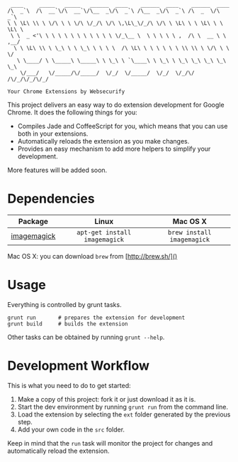 	
	 ____     _____   _____   ______  ____    ______  ____    ______  ____    
	/\  _`\  /\  __`\/\  __`\/\__  _\/\  _`\ /\__  _\/\  _`\ /\  _  \/\  _`\  
	\ \ \L\ \\ \ \/\ \ \ \/\ \/_/\ \/\ \,\L\_\/_/\ \/\ \ \L\ \ \ \L\ \ \ \L\ \
	 \ \  _ <'\ \ \ \ \ \ \ \ \ \ \ \ \/_\__ \  \ \ \ \ \ ,  /\ \  __ \ \ ,__/
	  \ \ \L\ \\ \ \_\ \ \ \_\ \ \ \ \  /\ \L\ \ \ \ \ \ \ \\ \\ \ \/\ \ \ \/ 
	   \ \____/ \ \_____\ \_____\ \ \_\ \ `\____\ \ \_\ \ \_\ \_\ \_\ \_\ \_\ 
	    \/___/   \/_____/\/_____/  \/_/  \/_____/  \/_/  \/_/\/ /\/_/\/_/\/_/ 
	
	Your Chrome Extensions by Websecurify
	

This project delivers an easy way to do extension development for Google Chrome. It does the following things for you:

* Compiles Jade and CoffeeScript for you, which means that you can use both in your extensions.
* Automatically reloads the extension as you make changes.
* Provides an easy mechanism to add more helpers to simplify your development.

More features will be added soon.

# Dependencies

| Package | Linux | Mac OS X |
| ------- |:-----:|:--------:|
| [imagemagick](http://www.imagemagick.org/) | `apt-get install imagemagick` | `brew install imagemagick` |

Mac OS X: you can download `brew` from [http://brew.sh/]()

# Usage

Everything is controlled by grunt tasks.

	grunt run 		# prepares the extension for development
	grunt build		# builds the extension

Other tasks can be obtained by running `grunt --help`.

# Development Workflow

This is what you need to do to get started:

1. Make a copy of this project: fork it or just download it as it is.
2. Start the dev environment by running `grunt run` from the command line.
3. Load the extension by selecting the `ext` folder generated by the previous step.
4. Add your own code in the `src` folder.

Keep in mind that the `run` task will monitor the project for changes and automatically reload the extension.
